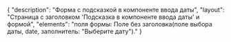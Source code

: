 {
"description": "Форма с подсказкой в компоненте ввода даты",
"layout": "Страница с  заголовком 'Подсказка в компоненте ввода даты' и формой",
"elements": "поля формы: Поле без заголовка(поле выбора даты, date, заполнитель: "Выберите дату")."
}
